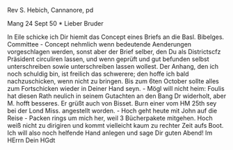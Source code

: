 Rev S. Hebich, Cannanore, pd

 Mang 24 Sept 50
 <Dienstag>*
Lieber Bruder

In Eile schicke ich Dir hiemit das Concept eines Briefs an die Basl. Bibelges. Committee - Concept nehmlich wenn bedeutende Aenderungen vorgeschlagen werden, sonst aber der Brief selber, den Du als Districtscfz Präsident circuliren lassen, und wenn geprüft und gut befunden selbst unterschreiben sowie unterschreiben lassen wollest. Der Anhang, den ich noch schuldig bin, ist freilich das schwerere; den hoffe ich bald nachzuschicken, wenn nicht zu bringen. Bis zum 6ten October sollte alles zum Fortschicken wieder in Deiner Hand seyn. - Mögl will nicht heim: Foulis hat diesen Rath neulich in seinem Gutachten an den Bang Dr widerholt, aber M. hofft besseres. Er grüßt auch von Bisset. Burn einer vom HM 25th sey bei der Lond Miss. angestellt worden. - Hoch geht heute mit John auf die Reise - Packen rings um mich her, weil 3 Bücherpakete mitgehen. Hoch weiß nicht zu dirigiren und kommt vielleicht kaum zu rechter Zeit aufs Boot. Ich will also noch helfende Hand anlegen und sage Dir guten Abend!
 Im HErrn
 Dein HGdt

